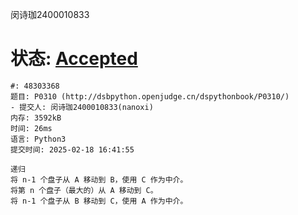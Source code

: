 闵诗珈2400010833

# 状态: [Accepted](http://dsbpython.openjudge.cn/dspythonbook/solution/48303368/)

```
#: 48303368
题目: P0310 (http://dsbpython.openjudge.cn/dspythonbook/P0310/)
- 提交人: 闵诗珈2400010833(nanoxi)
内存: 3592kB
时间: 26ms
语言: Python3
提交时间: 2025-02-18 16:41:55
```



```
递归
将 n-1 个盘子从 A 移动到 B，使用 C 作为中介。
将第 n 个盘子（最大的）从 A 移动到 C。
将 n-1 个盘子从 B 移动到 C，使用 A 作为中介。
```

